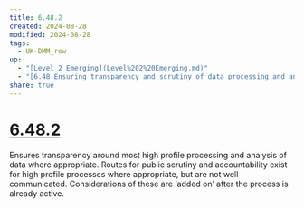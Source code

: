 ```yaml
---
title: 6.48.2
created: 2024-08-28
modified: 2024-08-28
tags:
  - UK-DMM_row
up:
  - "[Level 2 Emerging](Level%202%20Emerging.md)"
  - "[6.48 Ensuring transparency and scrutiny of data processing and analysis](6.48%20Ensuring%20transparency%20and%20scrutiny%20of%20data%20processing%20and%20analysis.md)"
share: true
---
```

# [6.48.2](6.48.2.md)

Ensures transparency around most high profile processing and analysis of data where appropriate. Routes for public scrutiny and accountability exist for high profile processes where appropriate, but are not well communicated. Considerations of these are ‘added on’ after the process is already active.
